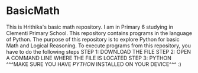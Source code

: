 # BasicMath

This is Hrithika's basic math repository. I am in Primary 6 studying in Clementi Primary School. 
This repository contains programs in the language of Python. The purpose of this repository is to explore Python for basic Math and Logical Reasoning.
To execute programs from this repository, you have to do the following steps
STEP 1: DOWNLOAD THE FILE
STEP 2: OPEN A COMMAND LINE WHERE THE FILE IS LOCATED
STEP 3: PYTHON <FILENAME>
  ^^^MAKE SURE YOU HAVE *PYTHON* INSTALLED ON YOUR DEVICE^^^ :)
